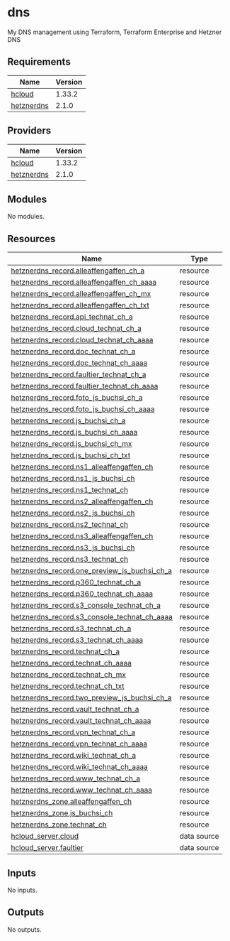 # dns

My DNS management using Terraform, Terraform Enterprise and Hetzner DNS 

<!-- BEGIN_TF_DOCS -->
## Requirements

| Name | Version |
|------|---------|
| <a name="requirement_hcloud"></a> [hcloud](#requirement\_hcloud) | 1.33.2 |
| <a name="requirement_hetznerdns"></a> [hetznerdns](#requirement\_hetznerdns) | 2.1.0 |

## Providers

| Name | Version |
|------|---------|
| <a name="provider_hcloud"></a> [hcloud](#provider\_hcloud) | 1.33.2 |
| <a name="provider_hetznerdns"></a> [hetznerdns](#provider\_hetznerdns) | 2.1.0 |

## Modules

No modules.

## Resources

| Name | Type |
|------|------|
| [hetznerdns_record.alleaffengaffen_ch_a](https://registry.terraform.io/providers/timohirt/hetznerdns/2.1.0/docs/resources/record) | resource |
| [hetznerdns_record.alleaffengaffen_ch_aaaa](https://registry.terraform.io/providers/timohirt/hetznerdns/2.1.0/docs/resources/record) | resource |
| [hetznerdns_record.alleaffengaffen_ch_mx](https://registry.terraform.io/providers/timohirt/hetznerdns/2.1.0/docs/resources/record) | resource |
| [hetznerdns_record.alleaffengaffen_ch_txt](https://registry.terraform.io/providers/timohirt/hetznerdns/2.1.0/docs/resources/record) | resource |
| [hetznerdns_record.api_technat_ch_a](https://registry.terraform.io/providers/timohirt/hetznerdns/2.1.0/docs/resources/record) | resource |
| [hetznerdns_record.cloud_technat_ch_a](https://registry.terraform.io/providers/timohirt/hetznerdns/2.1.0/docs/resources/record) | resource |
| [hetznerdns_record.cloud_technat_ch_aaaa](https://registry.terraform.io/providers/timohirt/hetznerdns/2.1.0/docs/resources/record) | resource |
| [hetznerdns_record.doc_technat_ch_a](https://registry.terraform.io/providers/timohirt/hetznerdns/2.1.0/docs/resources/record) | resource |
| [hetznerdns_record.doc_technat_ch_aaaa](https://registry.terraform.io/providers/timohirt/hetznerdns/2.1.0/docs/resources/record) | resource |
| [hetznerdns_record.faultier_technat_ch_a](https://registry.terraform.io/providers/timohirt/hetznerdns/2.1.0/docs/resources/record) | resource |
| [hetznerdns_record.faultier_technat_ch_aaaa](https://registry.terraform.io/providers/timohirt/hetznerdns/2.1.0/docs/resources/record) | resource |
| [hetznerdns_record.foto_js_buchsi_ch_a](https://registry.terraform.io/providers/timohirt/hetznerdns/2.1.0/docs/resources/record) | resource |
| [hetznerdns_record.foto_js_buchsi_ch_aaaa](https://registry.terraform.io/providers/timohirt/hetznerdns/2.1.0/docs/resources/record) | resource |
| [hetznerdns_record.js_buchsi_ch_a](https://registry.terraform.io/providers/timohirt/hetznerdns/2.1.0/docs/resources/record) | resource |
| [hetznerdns_record.js_buchsi_ch_aaaa](https://registry.terraform.io/providers/timohirt/hetznerdns/2.1.0/docs/resources/record) | resource |
| [hetznerdns_record.js_buchsi_ch_mx](https://registry.terraform.io/providers/timohirt/hetznerdns/2.1.0/docs/resources/record) | resource |
| [hetznerdns_record.js_buchsi_ch_txt](https://registry.terraform.io/providers/timohirt/hetznerdns/2.1.0/docs/resources/record) | resource |
| [hetznerdns_record.ns1_alleaffengaffen_ch](https://registry.terraform.io/providers/timohirt/hetznerdns/2.1.0/docs/resources/record) | resource |
| [hetznerdns_record.ns1_js_buchsi_ch](https://registry.terraform.io/providers/timohirt/hetznerdns/2.1.0/docs/resources/record) | resource |
| [hetznerdns_record.ns1_technat_ch](https://registry.terraform.io/providers/timohirt/hetznerdns/2.1.0/docs/resources/record) | resource |
| [hetznerdns_record.ns2_alleaffengaffen_ch](https://registry.terraform.io/providers/timohirt/hetznerdns/2.1.0/docs/resources/record) | resource |
| [hetznerdns_record.ns2_js_buchsi_ch](https://registry.terraform.io/providers/timohirt/hetznerdns/2.1.0/docs/resources/record) | resource |
| [hetznerdns_record.ns2_technat_ch](https://registry.terraform.io/providers/timohirt/hetznerdns/2.1.0/docs/resources/record) | resource |
| [hetznerdns_record.ns3_alleaffengaffen_ch](https://registry.terraform.io/providers/timohirt/hetznerdns/2.1.0/docs/resources/record) | resource |
| [hetznerdns_record.ns3_js_buchsi_ch](https://registry.terraform.io/providers/timohirt/hetznerdns/2.1.0/docs/resources/record) | resource |
| [hetznerdns_record.ns3_technat_ch](https://registry.terraform.io/providers/timohirt/hetznerdns/2.1.0/docs/resources/record) | resource |
| [hetznerdns_record.one_preview_js_buchsi_ch_a](https://registry.terraform.io/providers/timohirt/hetznerdns/2.1.0/docs/resources/record) | resource |
| [hetznerdns_record.p360_technat_ch_a](https://registry.terraform.io/providers/timohirt/hetznerdns/2.1.0/docs/resources/record) | resource |
| [hetznerdns_record.p360_technat_ch_aaaa](https://registry.terraform.io/providers/timohirt/hetznerdns/2.1.0/docs/resources/record) | resource |
| [hetznerdns_record.s3_console_technat_ch_a](https://registry.terraform.io/providers/timohirt/hetznerdns/2.1.0/docs/resources/record) | resource |
| [hetznerdns_record.s3_console_technat_ch_aaaa](https://registry.terraform.io/providers/timohirt/hetznerdns/2.1.0/docs/resources/record) | resource |
| [hetznerdns_record.s3_technat_ch_a](https://registry.terraform.io/providers/timohirt/hetznerdns/2.1.0/docs/resources/record) | resource |
| [hetznerdns_record.s3_technat_ch_aaaa](https://registry.terraform.io/providers/timohirt/hetznerdns/2.1.0/docs/resources/record) | resource |
| [hetznerdns_record.technat_ch_a](https://registry.terraform.io/providers/timohirt/hetznerdns/2.1.0/docs/resources/record) | resource |
| [hetznerdns_record.technat_ch_aaaa](https://registry.terraform.io/providers/timohirt/hetznerdns/2.1.0/docs/resources/record) | resource |
| [hetznerdns_record.technat_ch_mx](https://registry.terraform.io/providers/timohirt/hetznerdns/2.1.0/docs/resources/record) | resource |
| [hetznerdns_record.technat_ch_txt](https://registry.terraform.io/providers/timohirt/hetznerdns/2.1.0/docs/resources/record) | resource |
| [hetznerdns_record.two_preview_js_buchsi_ch_a](https://registry.terraform.io/providers/timohirt/hetznerdns/2.1.0/docs/resources/record) | resource |
| [hetznerdns_record.vault_technat_ch_a](https://registry.terraform.io/providers/timohirt/hetznerdns/2.1.0/docs/resources/record) | resource |
| [hetznerdns_record.vault_technat_ch_aaaa](https://registry.terraform.io/providers/timohirt/hetznerdns/2.1.0/docs/resources/record) | resource |
| [hetznerdns_record.vpn_technat_ch_a](https://registry.terraform.io/providers/timohirt/hetznerdns/2.1.0/docs/resources/record) | resource |
| [hetznerdns_record.vpn_technat_ch_aaaa](https://registry.terraform.io/providers/timohirt/hetznerdns/2.1.0/docs/resources/record) | resource |
| [hetznerdns_record.wiki_technat_ch_a](https://registry.terraform.io/providers/timohirt/hetznerdns/2.1.0/docs/resources/record) | resource |
| [hetznerdns_record.wiki_technat_ch_aaaa](https://registry.terraform.io/providers/timohirt/hetznerdns/2.1.0/docs/resources/record) | resource |
| [hetznerdns_record.www_technat_ch_a](https://registry.terraform.io/providers/timohirt/hetznerdns/2.1.0/docs/resources/record) | resource |
| [hetznerdns_record.www_technat_ch_aaaa](https://registry.terraform.io/providers/timohirt/hetznerdns/2.1.0/docs/resources/record) | resource |
| [hetznerdns_zone.alleaffengaffen_ch](https://registry.terraform.io/providers/timohirt/hetznerdns/2.1.0/docs/resources/zone) | resource |
| [hetznerdns_zone.js_buchsi_ch](https://registry.terraform.io/providers/timohirt/hetznerdns/2.1.0/docs/resources/zone) | resource |
| [hetznerdns_zone.technat_ch](https://registry.terraform.io/providers/timohirt/hetznerdns/2.1.0/docs/resources/zone) | resource |
| [hcloud_server.cloud](https://registry.terraform.io/providers/hetznercloud/hcloud/1.33.2/docs/data-sources/server) | data source |
| [hcloud_server.faultier](https://registry.terraform.io/providers/hetznercloud/hcloud/1.33.2/docs/data-sources/server) | data source |

## Inputs

No inputs.

## Outputs

No outputs.
<!-- END_TF_DOCS -->
